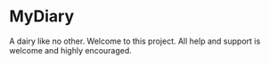 # MyDiary
A dairy like no other.
Welcome to this project.
All help and support is welcome and highly encouraged.
